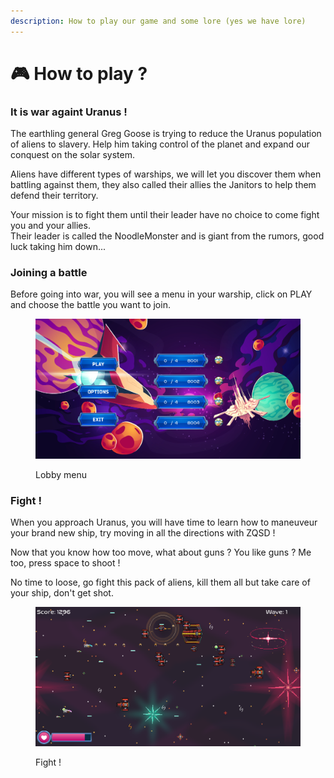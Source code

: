 ```yaml
---
description: How to play our game and some lore (yes we have lore)
---
```


# 🎮 How to play ?

### It is war againt Uranus !

The earthling general Greg Goose is trying to reduce the Uranus population of aliens to slavery. Help him taking control of the planet and expand our conquest on the solar system.

Aliens have different types of warships, we will let you discover them when battling against them, they also called their allies the Janitors to help them defend their territory.

Your mission is to fight them until their leader have no choice to come fight you and your allies.\
Their leader is called the NoodleMonster and is giant from the rumors, good luck taking him down...



### Joining a battle

Before going into war, you will see a menu in your warship, click on PLAY and choose the battle you want to join.

<figure><img src=".gitbook/assets/howtoplay.png" alt=""><figcaption><p>Lobby menu</p></figcaption></figure>

### Fight !

When you approach Uranus, you will have time to learn how to maneuveur your brand new ship, try moving in all the directions with ZQSD !

Now that you know how too move, what about guns ? You like guns ? Me too, press space to shoot !

No time to loose, go fight this pack of aliens, kill them all but take care of your ship, don't get shot.

<figure><img src=".gitbook/assets/fight.png" alt=""><figcaption><p>Fight !</p></figcaption></figure>
